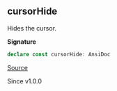 ## cursorHide

Hides the cursor.

**Signature**

```ts
declare const cursorHide: AnsiDoc
```

[Source](https://github.com/Effect-TS/effect/tree/main/packages/printer-ansi/src/AnsiDoc.ts#L186)

Since v1.0.0